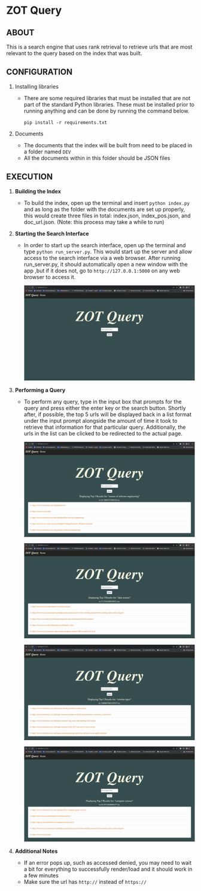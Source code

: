 # ZOT Query 

## ABOUT

This is a search engine that uses rank retrieval to retrieve urls that are most relevant to the query based on the index that was built.

## CONFIGURATION

1. Installing libraries
   - There are some required libraries that must be installed that are not part of the standard Python libraries. These must be installed prior to running anything and can be done by running the command below.

     ```
     pip install -r requirements.txt
     ```

3. Documents
   - The documents that the index will be built from need to be placed in a folder named `DEV`
   - All the documents within in this folder should be JSON files


## EXECUTION

1. **Building the Index**
    - To build the index, open up the terminal and insert `python index.py` and as long as the folder with the documents are set up properly, this would create three files in total: index.json, index_pos.json, and doc_url.json. (Note: this process may take a while to run)

2. **Starting the Search Interface**
    - In order to start up the search interface, open up the terminal and type `python run_server.py`. This would start up the server and allow access to the search interface via a web browser. After running run_server.py, it should automatically open a new window with the app ,but if it does not, go to `http://127.0.0.1:5000` on any web browser to access it.

      ![](assets/search_engine.png)
      
3. **Performing a Query**
    - To perform any query, type in the input box that prompts for the query and press either the enter key or the search button. Shortly after, if possible, the top 5 urls will be displayed back in a list format under the input prompt alongside the amount of time it took to retrieve that information for that particular query. Additionally, the urls in the list can be clicked to be redirected to the actual page.

      ![](assets/query1.png)
      
      ![](assets/query2.png)
      
      ![](assets/query3.png)
      
      ![](assets/query4.png)
      
4. **Additional Notes**
    - If an error pops up, such as accessed denied, you may need to wait a bit for everything to successfully render/load and it should work in a few minutes
    - Make sure the url has `http://` instead of `https://`
